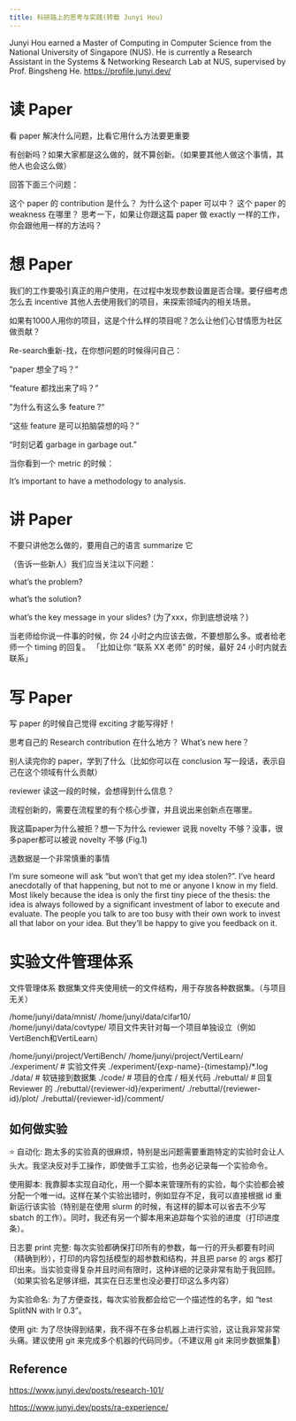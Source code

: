 ```yaml
---
title: 科研路上的思考与实践(转载 Junyi Hou)
---
```


Junyi Hou earned a Master of Computing in Computer Science from the National University of Singapore (NUS). He is currently a Research Assistant in the Systems & Networking Research Lab at NUS, supervised by Prof. Bingsheng He. <https://profile.junyi.dev/>

# 读 Paper

看 paper 解决什么问题，比看它用什么方法要更重要

有创新吗？如果大家都是这么做的，就不算创新。（如果要其他人做这个事情，其他人也会这么做）

回答下面三个问题：

这个 paper 的 contribution 是什么？
为什么这个 paper 可以中？
这个 paper 的 weakness 在哪里？
思考一下，如果让你跟这篇 paper 做 exactly 一样的工作，你会跟他用一样的方法吗？

# 想 Paper

我们的工作要吸引真正的用户使用，在过程中发现参数设置是否合理。要仔细考虑怎么去 incentive 其他人去使用我们的项目，来探索领域内的相关场景。

如果有1000人用你的项目，这是个什么样的项目呢？怎么让他们心甘情愿为社区做贡献？

Re-search重新-找，在你想问题的时候得问自己：

“paper 想全了吗？”

“feature 都找出来了吗？”

”为什么有这么多 feature ?“

“这些 feature 是可以拍脑袋想的吗？”

“时刻记着 garbage in garbage out.”

当你看到一个 metric 的时候：

It’s important to have a methodology to analysis.

# 讲 Paper

不要只讲他怎么做的，要用自己的语言 summarize 它

（告诉一些新人）我们应当关注以下问题：

what’s the problem?

what’s the solution?

what’s the key message in your slides? (为了xxx，你到底想说啥？)

当老师给你说一件事的时候，你 24 小时之内应该去做，不要想那么多。或者给老师一个 timing 的回复。 「比如让你 “联系 XX 老师” 的时候，最好 24 小时内就去联系」

# 写 Paper

写 paper 的时候自己觉得 exciting 才能写得好！

思考自己的 Research contribution 在什么地方？ What’s new here？

别人读完你的 paper，学到了什么（比如你可以在 conclusion 写一段话，表示自己在这个领域有什么贡献）

reviewer 读这一段的时候，会想得到什么信息？

流程创新的，需要在流程里的有个核心步骤，并且说出来创新点在哪里。

我这篇paper为什么被拒？想一下为什么 reviewer 说我 novelty 不够？没事，很多paper都可以被说 novelty 不够 (Fig.1)

选数据是一个非常慎重的事情

I’m sure someone will ask “but won’t that get my idea stolen?”. I’ve heard anecdotally of that happening, but not to me or anyone I know in my field. Most likely because the idea is only the first tiny piece of the thesis: the idea is always followed by a significant investment of labor to execute and evaluate. The people you talk to are too busy with their own work to invest all that labor on your idea. But they’ll be happy to give you feedback on it.

# 实验文件管理体系

文件管理体系
数据集文件夹使用统一的文件结构，用于存放各种数据集。（与项目无关）

/home/junyi/data/mnist/
/home/junyi/data/cifar10/
/home/junyi/data/covtype/
项目文件夹针对每一个项目单独设立（例如VertiBench和VertiLearn）

/home/junyi/project/VertiBench/
/home/junyi/project/VertiLearn/
        ./experiment/ # 实验文件夹
        ./experiment/{exp-name}-{timestamp}/*.log
        ./data/       # 软链接到数据集
        ./code/        # 项目的仓库 / 相关代码
        ./rebuttal/   # 回复 Reviewer 的
        ./rebuttal/{reviewer-id}/experiment/
        ./rebuttal/{reviewer-id}/plot/
        ./rebuttal/{reviewer-id}/comment/

## 如何做实验

⭐️ 自动化: 跑太多的实验真的很麻烦，特别是出问题需要重跑特定的实验时会让人头大。我坚决反对手工操作，即使做手工实验，也务必记录每一个实验命令。

使用脚本: 我靠脚本实现自动化，用一个脚本来管理所有的实验，每个实验都会被分配一个唯一id。这样在某个实验出错时，例如显存不足，我可以直接根据 id 重新运行该实验（特别是在使用 slurm 的时候，有这样的脚本可以省去不少写 sbatch 的工作）。同时，我还有另一个脚本用来追踪每个实验的进度（打印进度条）。

日志要 print 完整: 每次实验都确保打印所有的参数，每一行的开头都要有时间（精确到秒），打印的内容包括模型的超参数和结构，并且把 parse 的 args 都打印出来。当实验变得复杂并且时间有限时，这种详细的记录非常有助于我回顾。（如果实验名足够详细，其实在日志里也没必要打印这么多内容）

为实验命名: 为了方便查找，每次实验我都会给它一个描述性的名字，如 “test SplitNN with lr 0.3”。

使用 git: 为了尽快得到结果，我不得不在多台机器上进行实验，这让我非常非常头痛。建议使用 git 来完成多个机器的代码同步。（不建议用 git 来同步数据集🤣）

## Reference

<https://www.junyi.dev/posts/research-101/>

<https://www.junyi.dev/posts/ra-experience/>
